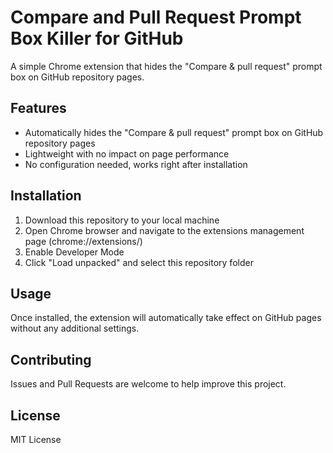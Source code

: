 # Compare and Pull Request Prompt Box Killer for GitHub

A simple Chrome extension that hides the "Compare & pull request" prompt box on GitHub repository pages.

## Features

- Automatically hides the "Compare & pull request" prompt box on GitHub repository pages
- Lightweight with no impact on page performance
- No configuration needed, works right after installation

## Installation

1. Download this repository to your local machine
2. Open Chrome browser and navigate to the extensions management page (chrome://extensions/)
3. Enable Developer Mode
4. Click "Load unpacked" and select this repository folder

## Usage

Once installed, the extension will automatically take effect on GitHub pages without any additional settings.

## Contributing

Issues and Pull Requests are welcome to help improve this project.

## License

MIT License
